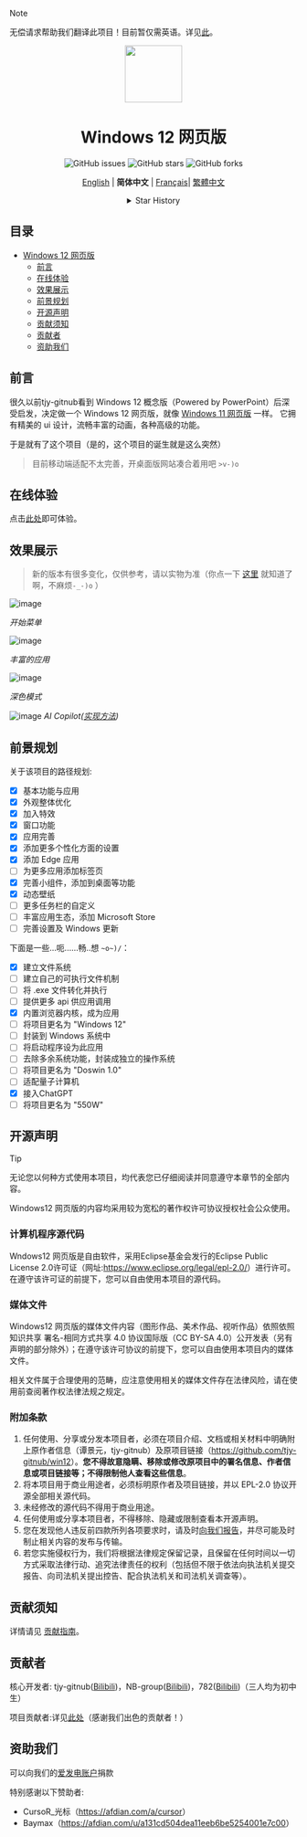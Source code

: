 > [!NOTE]
> 无偿请求帮助我们翻译此项目！目前暂仅需英语。详见[此](lang/readme.md)。

<p align="center">
    <img src="./icon/windows12.svg" width="100" height="100">
</p>
<h1 align="center">Windows 12 网页版</h1>
<p align="center" class="shields">
  <span href="https://github.com/tjy-gitnub/win12/issues" style="text-decoration:none">
    <img src="https://img.shields.io/github/issues/tjy-gitnub/win12.svg" alt="GitHub issues"/>
  </span>
  <span href="https://github.com/tjy-gitnub/win12/stargazers" style="text-decoration:none">
    <img src="https://img.shields.io/github/stars/tjy-gitnub/win12.svg" alt="GitHub stars"/>
  </span>
  <span href="https://github.com/tjy-gitnub/win12/network" style="text-decoration:none">
    <img src="https://img.shields.io/github/forks/tjy-gitnub/win12.svg" alt="GitHub forks"/>
  </span>
</p>
<p align="center" class="language" title="Language selection 语言选择">
  <a href="readme/README_en_us.md">English</a> | 
  <b>简体中文</b> | 
  <a href="readme/README_fr_fr.md">Français</a>|
  <a href="readme/README_zh_tw.md">繁體中文</a>
</p>
<details align="center">
  <summary>Star History</summary>
  <a href="https://star-history.com/#tjy-gitnub/win12&Date" style="text-decoration:none">
    <img src="https://api.star-history.com/svg?repos=tjy-gitnub/win12&type=Date" alt="Star History Chart">
  </a>
</details>

## 目录

- [Windows 12 网页版](#windows-12-网页版)
  - [前言](#前言)
  - [在线体验](#在线体验)
  - [效果展示](#效果展示)
  - [前景规划](#前景规划)
  - [开源声明](#开源声明)
  - [贡献须知](#贡献须知)
  - [贡献者](#贡献者)
  - [资助我们](#资助我们)
    

    

## 前言

很久以前tjy-gitnub看到 Windows 12 概念版（Powered by PowerPoint）后深受启发，决定做一个 Windows 12 网页版，就像 [Windows 11 网页版](https://win11.blueedge.me/) 一样。 它拥有精美的 ui 设计，流畅丰富的动画，各种高级的功能。

于是就有了这个项目（是的，这个项目的诞生就是这么突然）

> 目前移动端适配不太完善，开桌面版网站凑合着用吧 `>v-)o`

## 在线体验

点击[此处](tjy-gitnub.github.io/win12/desktop.html)即可体验。


## 效果展示

> 新的版本有很多变化，仅供参考，请以实物为准（你点一下 [这里](https://tjy-gitnub.github.io/win12/desktop.html) 就知道了啊，不麻烦`-_-)o` ）

![image](https://tjy-gitnub.github.io/win12/img/start-menu.png)

*开始菜单*

![image](https://tjy-gitnub.github.io/win12/img/colorful-apps.png)

*丰富的应用*

![image](https://tjy-gitnub.github.io/win12/img/dark-mode.png)

*深色模式*

![image](https://tjy-gitnub.github.io/win12/img/ai-copilot.png)
*AI Copilot([实现方法](./scripts/AI%20Copilot%20service/README.md))*
## 前景规划

关于该项目的路径规划:

- [x] 基本功能与应用
- [x] 外观整体优化
- [x] 加入特效
- [x] 窗口功能
- [x] 应用完善
- [x] 添加更多个性化方面的设置
- [x] 添加 Edge 应用
- [ ] 为更多应用添加标签页
- [x] 完善小组件，添加到桌面等功能
- [x] 动态壁纸
- [ ] 更多任务栏的自定义
- [ ] 丰富应用生态，添加 Microsoft Store
- [ ] 完善设置及 Windows 更新

下面是一些...呃......畅..想 `~o~)/`：

- [x] 建立文件系统
- [ ] 建立自己的可执行文件机制
- [ ] 将 .exe 文件转化并执行
- [ ] 提供更多 api 供应用调用
- [x] 内置浏览器内核，成为应用
- [ ] 将项目更名为 "Windows 12"
- [ ] 封装到 Windows 系统中
- [ ] 将启动程序设为此应用
- [ ] 去除多余系统功能，封装成独立的操作系统
- [ ] 将项目更名为 "Doswin 1.0"
- [ ] 适配量子计算机
- [x] 接入ChatGPT
- [ ] 将项目更名为 "550W"

## 开源声明
>[!TIP]
>无论您以何种方式使用本项目，均代表您已仔细阅读并同意遵守本章节的全部内容。

Windows12 网页版的内容均采用较为宽松的著作权许可协议授权社会公众使用。

### 计算机程序源代码
Wndows12 网页版是自由软件，采用Eclipse基金会发行的Eclipse Public License 2.0许可证（网址:<https://www.eclipse.org/legal/epl-2.0/>）进行许可。在遵守该许可证的前提下，您可以自由使用本项目的源代码。

### 媒体文件

Windows12 网页版的媒体文件内容（图形作品、美术作品、视听作品）依照依照知识共享 署名-相同方式共享 4.0 协议国际版（CC BY-SA 4.0）公开发表（另有声明的部分除外）；在遵守该许可协议的前提下，您可以自由使用本项目内的媒体文件。

相关文件属于合理使用的范畴，应注意使用相关的媒体文件存在法律风险，请在使用前查阅著作权法律法规之规定。

### 附加条款
1. 任何使用、分享或分发本项目者，必须在项目介绍、文档或相关材料中明确附上原作者信息（谭景元，tjy-gitnub）及原项目链接（<https://github.com/tjy-gitnub/win12>）。**您不得故意隐瞒、移除或修改原项目中的署名信息、作者信息或项目链接等；不得限制他人查看这些信息**。
2. 将本项目用于商业用途者，必须标明原作者及项目链接，并以 EPL-2.0 协议开源全部相关源代码。
3. 未经修改的源代码不得用于商业用途。
4. 任何使用或分享本项目者，不得移除、隐藏或限制查看本开源声明。
5. 您在发现他人违反前四款所列各项要求时，请及时[向我们报告](https://github.com/tjy-gitnub/win12/issues)，并尽可能及时制止相关内容的发布与传输。
6. 若您实施侵权行为，我们将根据法律规定保留记录，且保留在任何时间以一切方式采取法律行动、追究法律责任的权利（包括但不限于依法向执法机关提交报告、向司法机关提出控告、配合执法机关和司法机关调查等）。
## 贡献须知

详情请见 [贡献指南](./CONTRIBUTING.md)。

## 贡献者

核心开发者: tjy-gitnub([Bilibili](https://space.bilibili.com/2010692096/))，NB-group([Bilibili](https://space.bilibili.com/1570243738/))，782([Bilibili](https://space.bilibili.com/1046361194/))（三人均为初中生）

项目贡献者:详见[此处](https://github.com/tjy-gitnub/win12/graphs/contributors)（感谢我们出色的贡献者！）

## 资助我们

可以向我们的[爱发电账户](https://afdian.com/a/qstudio)捐款

特别感谢以下赞助者:
- CursoR_光标（<https://afdian.com/a/cursor>）
- Baymax（<https://afdian.com/u/a131cd504dea11eeb6be5254001e7c00>）
